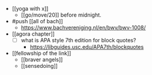 - [[yoga with x]]
  - [[go/move/20]] before midnight.
- #push [[all of bach]]
  - https://www.bachvereniging.nl/en/bwv/bwv-1008/
- [[agora chapter]]
  - [ ] what is APA style 7th edition for block quotes?
    - https://libguides.usc.edu/APA7th/blockquotes
- [[fellowship of the link]]
  - [[braver angels]]
  - [[sensedoing]]
